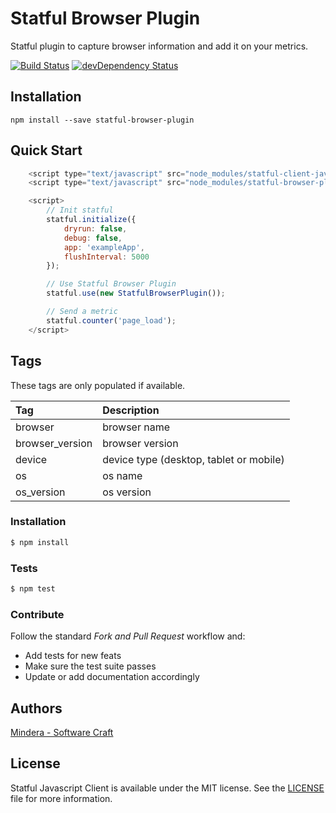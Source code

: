 # Statful Browser Plugin

Statful plugin to capture browser information and add it on your metrics.

[![Build Status](https://travis-ci.org/statful/statful-browser-plugin.svg?branch=master)](https://travis-ci.org/statful/statful-browser-plugin)
[![devDependency Status](https://david-dm.org/statful/statful-browser-plugin/dev-status.svg)](https://david-dm.org/statful/statful-browser-plugin#info=devDependencies)

## Installation

```
npm install --save statful-browser-plugin
```

## Quick Start

```javascript
    <script type="text/javascript" src="node_modules/statful-client-javascript/dist/statful.umd.min.js"></script>
    <script type="text/javascript" src="node_modules/statful-browser-plugin/dist/statful-browser-plugin.umd.min.js"></script>

    <script>
        // Init statful
        statful.initialize({
            dryrun: false,
            debug: false,
            app: 'exampleApp',
            flushInterval: 5000
        });

        // Use Statful Browser Plugin
        statful.use(new StatfulBrowserPlugin());

        // Send a metric
        statful.counter('page_load');
    </script>
```

## Tags
These tags are only populated if available.

| Tag | Description |
|:---|:---|
| browser | browser name |
| browser_version | browser version | 
| device | device type (desktop, tablet or mobile)|
| os | os name| 
| os_version | os version| 

### Installation

```bash
$ npm install
```

### Tests

```bash
$ npm test
```

### Contribute

Follow the standard *Fork and Pull Request* workflow and:

* Add tests for new feats
* Make sure the test suite passes
* Update or add documentation accordingly

## Authors

[Mindera - Software Craft](https://github.com/Mindera)

## License

Statful Javascript Client is available under the MIT license. See the [LICENSE](https://raw.githubusercontent.com/statful/statful-browser-plugin/master/LICENSE) file for more information.
